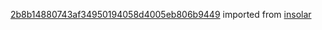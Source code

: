 [2b8b14880743af34950194058d4005eb806b9449](https://github.com/insolar/insolar/commit/2b8b14880743af34950194058d4005eb806b9449) imported from [insolar](https://github.com/insolar/insolar)

